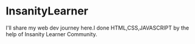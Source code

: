 # InsanityLearner
I'll share my web dev journey here.I done HTML,CSS,JAVASCRIPT by the help of Insanity Learner Community.
